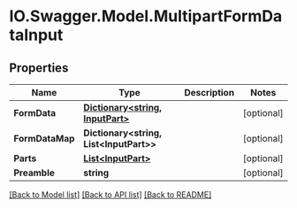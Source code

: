 # IO.Swagger.Model.MultipartFormDataInput
## Properties

Name | Type | Description | Notes
------------ | ------------- | ------------- | -------------
**FormData** | [**Dictionary&lt;string, InputPart&gt;**](InputPart.md) |  | [optional] 
**FormDataMap** | **Dictionary&lt;string, List&lt;InputPart&gt;&gt;** |  | [optional] 
**Parts** | [**List&lt;InputPart&gt;**](InputPart.md) |  | [optional] 
**Preamble** | **string** |  | [optional] 

[[Back to Model list]](../README.md#documentation-for-models) [[Back to API list]](../README.md#documentation-for-api-endpoints) [[Back to README]](../README.md)


